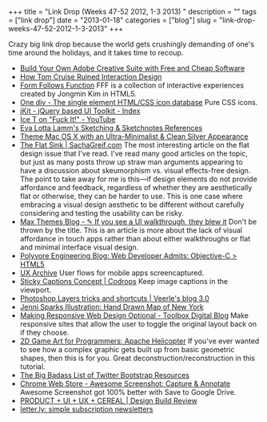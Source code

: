 +++
title = "Link Drop (Weeks 47-52 2012, 1-3 2013) "
description = ""
tags = ["link drop"]
date = "2013-01-18"
categories = ["blog"]
slug = "link-drop-weeks-47-52-2012-1-3-2013"
+++



<p>Crazy big link drop because the world gets crushingly demanding of one's time around the holidays, and it takes time to recoup. </p>
<ul class="ld">
<li><a href="http://lifehacker.com/5976725/build-your-own-adobe-creative-suite-with-free-and-cheap-software" class="ttl">Build Your Own Adobe Creative Suite with Free and Cheap Software</a> </li>
<li><a href="http://www.slideshare.net/sjors/stranger-world-redux-web-edition" class="ttl">How Tom Cruise Ruined Interaction Design</a> </li>
<li><a href="http://fff.cmiscm.com/#!/about" class="ttl">Form Follows Function</a> FFF is a collection of interactive experiences created by Jongmin Kim in HTML5.</li>
<li><a href="http://one-div.com/" class="ttl">One div - The single element HTML/CSS icon database</a> Pure CSS icons.</li>
<li><a href="http://jquery-jkit.com/" class="ttl">jKit - jQuery based UI Toolkit - Index</a> </li>
<li><a href="https://www.youtube.com/watch?v=mAlzPgXb6rE" class="ttl">Ice T on "Fuck It!" - YouTube</a> </li>
<li><a href="http://evalottalamm.wordpress.com/2012/04/05/sketchnotes-references/" class="ttl">Eva Lotta Lamm's Sketching &amp; Sketchnotes References</a> </li>
<li><a href="http://osxdaily.com/2012/07/03/theme-mac-os-x-with-a-clean-ultra-minimalist-silver-appearance/" class="ttl">Theme Mac OS X with an Ultra-Minimalist &amp; Clean Silver Appearance</a> </li>
<li><a href="http://sachagreif.com/the-flat-sink/" class="ttl">The Flat Sink | SachaGreif.com</a> The most interesting article on the flat design issue that I've read. I've read many good articles on the topic, but just as many posts throw up straw man arguments appearing to have a discussion about skeumorphism vs. visual effects-free design. The point to take away for me is this—if design elements do not provide affordance and feedback, regardless of whether they are aesthetically flat or otherwise, they can be harder to use. This is one case where embracing a visual design aesthetic to be different without carefully considering and testing the usability can be risky.</li>
<li><a href="http://blog.maxrudberg.com/post/38958984259/if-you-see-a-ui-walkthrough-they-blew-it" class="ttl">Max Themes Blog - ✎ If you see a UI walkthrough, they blew it</a> Don't be thrown by the title. This is an article is more about the lack of visual affordance in touch apps rather than about either walkthroughs or flat and minimal interface visual design.</li>
<li><a href="http://engblog.polyvore.com/2012/12/web-developer-admits-objective-c-html.html" class="ttl">Polyvore Engineering Blog: Web Developer Admits: Objective-C > HTML5</a> </li>
<li><a href="http://uxarchive.com/" class="ttl">UX Archive</a> User flows for mobile apps screencaptured.</li>
<li><a href="http://tympanus.net/codrops/2012/12/13/sticky-captions-concept/" class="ttl">Sticky Captions Concept | Codrops</a> Keep image captions in the viewport.</li>
<li><a href="http://veerle.duoh.com/design/article/photoshop_layers_tricks_and_shortcuts" class="ttl">Photoshop Layers tricks and shortcuts | Veerle's blog 3.0</a> </li>
<li><a href="http://jennisparks.blogspot.com/2012/12/hand-drawn-map-of-new-york.html" class="ttl">Jenni Sparks Illustration: Hand Drawn Map of New York</a> </li>
<li><a href="http://toolboxdigital.com/2011/06/making-responsive-web-design-optional/" class="ttl">Making Responsive Web Design Optional - Toolbox Digital Blog</a> Make responsive sites that allow the user to toggle the original layout back on if they choose.</li>
<li><a href="http://2dgameartforprogrammers.blogspot.in/2012/09/apache-helicopter.html" class="ttl">2D Game Art for Programmers: Apache Helicopter</a> If you've ever wanted to see how a complex graphic gets built up from basic geometric shapes, then this is for you. Great deconstruction/reconstruction in this tutorial.</li>
<li><a href="http://www.bootstraphero.com/the-big-badass-list-of-twitter-bootstrap-resources" class="ttl">The Big Badass List of Twitter Bootstrap Resources</a> </li>
<li><a href="https://chrome.google.com/webstore/detail/awesome-screenshot-captur/alelhddbbhepgpmgidjdcjakblofbmce" class="ttl">Chrome Web Store - Awesome Screenshot: Capture &amp; Annotate</a> Awesome Screenshot got 100% better with Save to Google Drive.</li>
<li><a href="http://edlea.blogspot.com/2012/06/product-ui-ux-cereal.html" class="ttl">PRODUCT + UI + UX + CEREAL | Design Build Review</a> </li>
<li><a href="http://letter.ly/" class="ttl">letter.ly: simple subscription newsletters</a> </li>
</ul>
    
  
